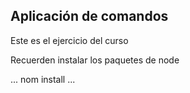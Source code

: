 ## Aplicación de comandos

Este es el ejercicio del curso

Recuerden instalar los paquetes de node

...
nom install
...